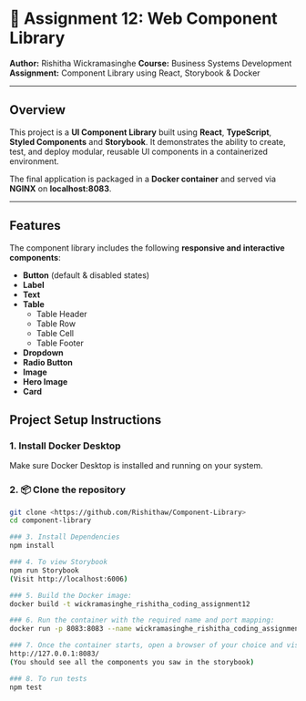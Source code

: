 # 📘 Assignment 12: Web Component Library

**Author:** Rishitha Wickramasinghe
**Course:** Business Systems Development
**Assignment:** Component Library using React, Storybook & Docker

---

## Overview

This project is a **UI Component Library** built using **React**, **TypeScript**, **Styled Components** and **Storybook**.
It demonstrates the ability to create, test, and deploy modular, reusable UI components in a containerized environment.

The final application is packaged in a **Docker container** and served via **NGINX** on **localhost:8083**.

---

## Features

The component library includes the following **responsive and interactive components**:

- **Button** (default & disabled states)
- **Label**
- **Text**
- **Table**
  - Table Header
  - Table Row
  - Table Cell
  - Table Footer
- **Dropdown**
- **Radio Button**
- **Image**
- **Hero Image**
- **Card**

## Project Setup Instructions

### 1. Install Docker Desktop

Make sure Docker Desktop is installed and running on your system.

### 2. 📦 Clone the repository

```bash
git clone <https://github.com/Rishithaw/Component-Library>
cd component-library

### 3. Install Dependencies
npm install

### 4. To view Storybook
npm run Storybook
(Visit http://localhost:6006)

### 5. Build the Docker image:
docker build -t wickramasinghe_rishitha_coding_assignment12

### 6. Run the container with the required name and port mapping:
docker run -p 8083:8083 --name wickramasinghe_rishitha_coding_assignment12 wickramasinghe_rishitha_coding_assignment12

### 7. Once the container starts, open a browser of your choice and visit:
http://127.0.0.1:8083/
(You should see all the components you saw in the storybook)

### 8. To run tests
npm test
```
